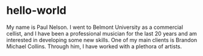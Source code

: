 # hello-world
My name is Paul Nelson. I went to Belmont University as a commercial cellist, and I have been a professional musician for the last 20 years and am interested in developing some new skills. 
  One of my main clients is Brandon Michael Collins. Through him, I have worked with a plethora of artists.
